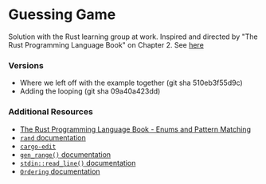 # Guessing Game

Solution with the Rust learning group at work. Inspired and directed by "The Rust Programming Language Book" on Chapter 2. See [here](https://doc.rust-lang.org/book/ch02-00-guessing-game-tutorial.html)

### Versions

- Where we left off with the example together (git sha 510eb3f55d9c)
- Adding the looping (git sha 09a40a423dd)

### Additional Resources

- [The Rust Programming Language Book - Enums and Pattern Matching](https://doc.rust-lang.org/book/ch06-00-enums.html)
- [`rand` documentation](https://docs.rs/rand/latest/rand/)
- [`cargo-edit`](https://github.com/killercup/cargo-edit)
- [`gen_range()` documentation](https://docs.rs/rand/latest/rand/trait.Rng.html#method.gen_range)
- [`stdin::read_line()` documentation](https://doc.rust-lang.org/nightly/std/io/struct.Stdin.html#method.read_line)
- [`Ordering` documentation](https://doc.rust-lang.org/nightly/core/cmp/enum.Ordering.html)